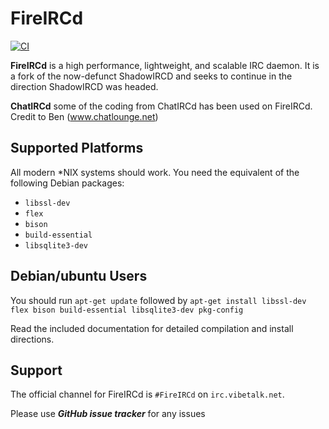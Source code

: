 # FireIRCd
[![CI](https://github.com/ChatCoders/FireIRCd/actions/workflows/ci.yml/badge.svg)](https://github.com/ChatCoders/FireIRCd/actions/workflows/ci.yml)

**FireIRCd** is a high performance, lightweight, and scalable
IRC daemon. It is a fork of the now-defunct ShadowIRCD and seeks to continue in
the direction ShadowIRCD was headed.

**ChatIRCd**
some of the coding from ChatIRCd has been used on FireIRCd. Credit to Ben (www.chatlounge.net)

## Supported Platforms

All modern \*NIX systems should work. You need the equivalent of the following
Debian packages:

 - `libssl-dev`
 - `flex`
 - `bison`
 - `build-essential`
 - `libsqlite3-dev`

## Debian/ubuntu Users

You should run `apt-get update` followed by `apt-get install libssl-dev flex bison build-essential libsqlite3-dev pkg-config`

Read the included documentation for detailed compilation and install
directions.

## Support

The official channel for FireIRCd is `#FireIRCd` on
`irc.vibetalk.net`. 

Please use ***GitHub issue tracker*** for any issues
